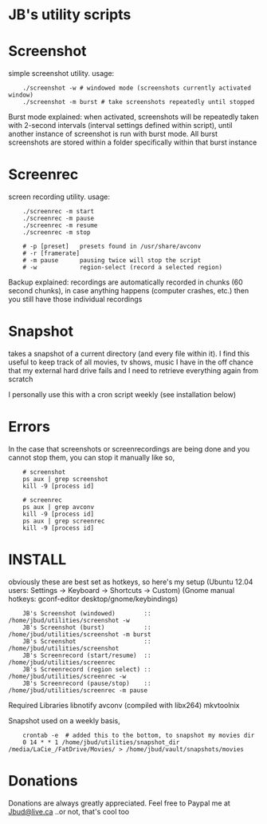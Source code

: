 # JB's utility scripts


Screenshot
=================

simple screenshot utility. usage:
```````````````````````
	./screenshot -w # windowed mode (screenshots currently activated window)
	./screenshot -m burst # take screenshots repeatedly until stopped
```````````````````````

Burst mode explained:
	when activated, screenshots will be repeatedly taken with 2-second intervals
	(interval settings defined within script), until another instance of screenshot
	is run with burst mode. All burst screenshots are stored within a folder
	specifically within that burst instance

Screenrec
=================

screen recording utility. usage:
`````````````````````````
	./screenrec -m start
	./screenrec -m pause
	./screenrec -m resume
	./screenrec -m stop

	# -p [preset]   presets found in /usr/share/avconv
	# -r [framerate]
	# -m pause		pausing twice will stop the script
	# -w 			region-select (record a selected region)
`````````````````````````

Backup explained:
	recordings are automatically recorded in chunks (60 second chunks), in case
	anything happens (computer crashes, etc.) then you still have those individual
	recordings

Snapshot
=================

takes a snapshot of a current directory (and every file within it). I find this 
useful to keep track of all movies, tv shows, music I have in the off chance that
my external hard drive fails and I need to retrieve everything again from scratch

I personally use this with a cron script weekly (see installation below)

Errors
=================

In the case that screenshots or screenrecordings are being done and you cannot stop
them, you can stop it manually like so,
`````````````````````````
	# screenshot
	ps aux | grep screenshot
	kill -9 [process id]

	# screenrec
	ps aux | grep avconv
	kill -9 [process id]
	ps aux | grep screenrec
	kill -9 [process id]
``````````````````````````


INSTALL
=================

obviously these are best set as hotkeys, so here's my setup
(Ubuntu 12.04 users: Settings -> Keyboard -> Shortcuts -> Custom)
(Gnome manual hotkeys: gconf-editor  desktop/gnome/keybindings)
	
````````````````````````
	JB's Screenshot (windowed)		  :: /home/jbud/utilities/screenshot -w
	JB's Screenshot (burst)			  :: /home/jbud/utilities/screenshot -m burst
	JB's Screenshot					  :: /home/jbud/utilities/screenshot
	JB's Screenrecord (start/resume)  :: /home/jbud/utilities/screenrec
	JB's Screenrecord (region select) :: /home/jbud/utilities/screenrec -w
	JB's Screenrecord (pause/stop)    :: /home/jbud/utilities/screenrec -m pause
````````````````````````

Required Libraries
  libnotify
  avconv (compiled with libx264)
  mkvtoolnix


Snapshot used on a weekly basis,
````````````````````````
	crontab -e  # added this to the bottom, to snapshot my movies dir
	0 14 * * 1 /home/jbud/utilities/snapshot_dir /media/LaCie_/FatDrive/Movies/ > /home/jbud/vault/snapshots/movies
````````````````````````


Donations
==============

Donations are always greatly appreciated. Feel free to Paypal me at Jbud@live.ca
..or not, that's cool too
